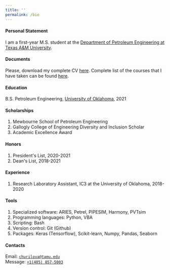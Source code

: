 ```yaml
---
title: ''
permalink: /bio
---
```


#### Personal Statement

I am a first-year M.S. student at the [Department of Petroleum Engineering at Texas A&M University](https://engineering.tamu.edu/petroleum/index.html).

#### Documents

Please, download my complete CV [here](https://drive.google.com/file/d/1dQGCibyFEbEEYngk-DzH1LpgqdAgZ1v4/view?usp=sharing). Complete list of the courses that I have taken can be found [here](https://drive.google.com/file/d/187W6G6XZqmHwyZnBPDGlc9p1sEKfqM9y/view?usp=sharing).

#### Education

B.S. Petroleum Engineering, [University of Oklahoma](https://www.ou.edu/), 2021

#### Scholarships

1. Mewbourne School of Petroleum Engineering
2. Gallogly College of Engineering Diversity and Inclusion Scholar
3. Academic Excellence Award

#### Honors

1. President's List, 2020-2021
2. Dean's List, 2018-2021

#### Experience

1. Research Laboratory Assistant, IC3 at the University of Oklahoma, 2018-2020

#### Tools

1. Specialized software: ARIES, Petrel, PIPESIM, Harmony, PVTsim
2. Programming languages: Python, VBA
3. Scripting: Bash
4. Version control: Git (Github)
5. Packages: Keras (Tensorflow), Scikit-learn, Numpy, Pandas, Seaborn

#### Contacts

Email: [`churilova@tamu.edu`](mailto:churilova@tamu.edu)  
Message: [`+1(405) 857-5003`](sms:14058575003)
